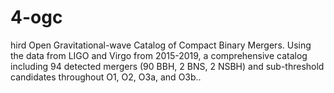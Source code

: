 # 4-ogc
hird Open Gravitational-wave Catalog of Compact Binary Mergers. Using the data from LIGO and Virgo from 2015-2019, a comprehensive catalog including 94 detected mergers (90 BBH, 2 BNS, 2 NSBH) and sub-threshold candidates throughout O1, O2, O3a, and O3b..
